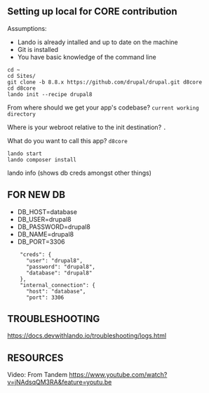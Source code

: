 Setting up local for CORE contribution
--------------------------------------

Assumptions:
 * Lando is already intalled and up to date on the machine
 * Git is installed
 * You have basic knowledge of the command line

```
cd ~
cd Sites/
git clone -b 8.8.x https://github.com/drupal/drupal.git d8core
cd d8core
lando init --recipe drupal8
```

From where should we get your app's codebase? `current working directory`


Where is your webroot relative to the init destination? `.`


What do you want to call this app? `d8core`


```
lando start
lando composer install
```

lando info (shows db creds amongst other things)

FOR NEW DB
----------

 * DB_HOST=database
 * DB_USER=drupal8
 * DB_PASSWORD=drupal8
 * DB_NAME=drupal8
 * DB_PORT=3306
 
```
    "creds": {
      "user": "drupal8",
      "password": "drupal8",
      "database": "drupal8"
    },
    "internal_connection": {
      "host": "database",
      "port": 3306
 ```
      

TROUBLESHOOTING
---------------

https://docs.devwithlando.io/troubleshooting/logs.html

RESOURCES
---------

Video: 
From Tandem
https://www.youtube.com/watch?v=jNAdsqQM3RA&feature=youtu.be


